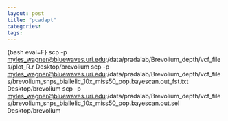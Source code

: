```yaml
---
layout: post
title: "pcadapt"
categories: 
tags: 
---
```




{bash eval=F}
scp -p myles_wagner@bluewaves.uri.edu:/data/pradalab/Brevolium_depth/vcf_files/plot_R.r Desktop/brevolium
scp -p myles_wagner@bluewaves.uri.edu:/data/pradalab/Brevolium_depth/vcf_files/brevolium_snps_biallelic_10x_miss50_pop.bayescan.out_fst.txt Desktop/brevolium
scp -p myles_wagner@bluewaves.uri.edu:/data/pradalab/Brevolium_depth/vcf_files/brevolium_snps_biallelic_10x_miss50_pop.bayescan.out.sel Desktop/brevolium